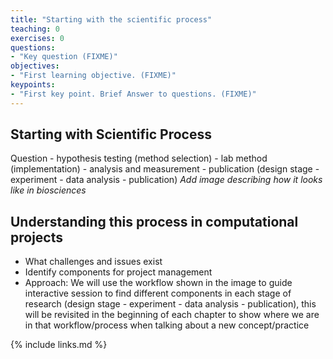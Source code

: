 ```yaml
---
title: "Starting with the scientific process"
teaching: 0
exercises: 0
questions:
- "Key question (FIXME)"
objectives:
- "First learning objective. (FIXME)"
keypoints:
- "First key point. Brief Answer to questions. (FIXME)"
---
```


## Starting with Scientific Process

Question - hypothesis testing (method selection) - lab method (implementation) - analysis and measurement - publication (design stage - experiment - data analysis - publication)
*Add image describing how it looks like in biosciences*

## Understanding this process in computational projects

- What challenges and issues exist
- Identify components for project management 
- Approach: We will use the workflow shown in the image to guide interactive session to find different components in each stage of research (design stage - experiment - data analysis - publication), this will be revisited in the beginning of each chapter to show where we are in that workflow/process when talking about a new concept/practice



{% include links.md %}

